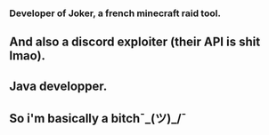 ### Developer of Joker, a french minecraft raid tool.
## And also a discord exploiter (their API is shit lmao). 

## Java developper.

## So i'm basically a bitch¯\_(ツ)_/¯
